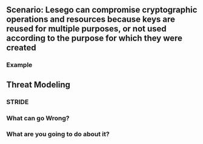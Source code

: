 ## Scenario: Lesego can compromise cryptographic operations and resources because keys are reused for multiple purposes, or not used according to the purpose for which they were created

### Example

## Threat Modeling

### STRIDE

### What can go Wrong?

### What are you going to do about it?